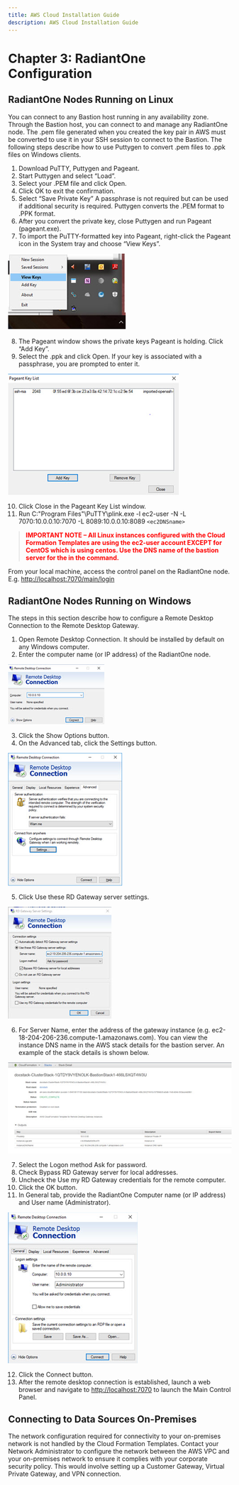 ```yaml
---
title: AWS Cloud Installation Guide
description: AWS Cloud Installation Guide
---
```


# Chapter 3: RadiantOne Configuration

## RadiantOne Nodes Running on Linux

You can connect to any Bastion host running in any availability zone. Through the Bastion host,
you can connect to and manage any RadiantOne node. The .pem file generated when you
created the key pair in AWS must be converted to use it in your SSH session to connect to the
Bastion. The following steps describe how to use Puttygen to convert .pem files to .ppk files on
Windows clients.

1. Download PuTTY, Puttygen and Pageant.
2. Start Puttygen and select “Load”.
3. Select your .PEM file and click Open.
4. Click OK to exit the confirmation.
5. Select “Save Private Key” A passphrase is not required but can be used if additional security is required. Puttygen converts the .PEM format to .PPK format.
6. After you convert the private key, close Puttygen and run Pageant (pageant.exe).
7. To import the PuTTY-formatted key into Pageant, right-click the Pageant icon in the System tray and choose “View Keys”.

![An image showing ](Media/Image3.1.jpg)

8. The Pageant window shows the private keys Pageant is holding. Click “Add Key”.
9.  Select the .ppk and click Open. If your key is associated with a passphrase, you are prompted to enter it.

![An image showing ](Media/Image3.2.jpg)

10. Click Close in the Pageant Key List window.
11. Run C:\"Program Files"\PuTTY\plink.exe -l ec2-user -N -L 7070:10.0.0.10:7070 -L 8089:10.0.0.10:8089 `<ec2DNSname>`

><span style="color:red">**IMPORTANT NOTE – All Linux instances configured with the Cloud Formation Templates are using the ec2-user account EXCEPT for CentOS which is using centos. Use the DNS name of the bastion server for the <ec2DNSname> in the command.**

From your local machine, access the control panel on the RadiantOne node.
E.g. [http://localhost:7070/main/login](http://localhost:7070/main/login)

## RadiantOne Nodes Running on Windows

The steps in this section describe how to configure a Remote Desktop Connection to the
Remote Desktop Gateway.

1. Open Remote Desktop Connection. It should be installed by default on any Windows computer.
2. Enter the computer name (or IP address) of the RadiantOne node.

![An image showing ](Media/Image3.3.jpg)

3. Click the Show Options button.
4. On the Advanced tab, click the Settings button.

![An image showing ](Media/Image3.4.jpg)

5. Click Use these RD Gateway server settings.

![An image showing ](Media/Image3.5.jpg)

6. For Server Name, enter the address of the gateway instance (e.g. ec2-18-204-206-236.compute-1.amazonaws.com). You can view the instance DNS name in the AWS stack details for the bastion server. An example of the stack details is shown below.

![An image showing ](Media/Image3.6.jpg)

7. Select the Logon method Ask for password.
8. Check Bypass RD Gateway server for local addresses.
9.  Uncheck the Use my RD Gateway credentials for the remote computer.
10. Click the OK button.
11. In General tab, provide the RadiantOne Computer name (or IP address) and User name (Administrator).

![An image showing ](Media/Image3.7.jpg)

12. Click the Connect button.
13. After the remote desktop connection is established, launch a web browser and navigate to [http://localhost:7070](http://localhost:7070) to launch the Main Control Panel.

## Connecting to Data Sources On-Premises

The network configuration required for connectivity to your on-premises network is not handled by the Cloud Formation Templates. Contact your Network Administrator to configure the
network between the AWS VPC and your on-premises network to ensure it complies with your corporate security policy. This would involve setting up a Customer Gateway, Virtual Private
Gateway, and VPN connection.